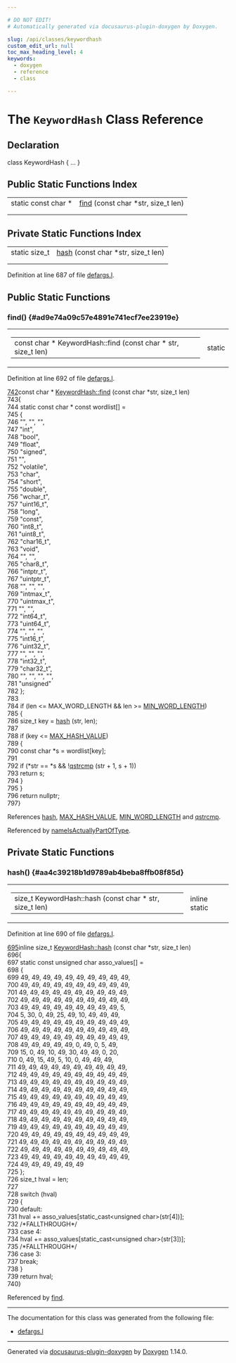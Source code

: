 ```yaml
---

# DO NOT EDIT!
# Automatically generated via docusaurus-plugin-doxygen by Doxygen.

slug: /api/classes/keywordhash
custom_edit_url: null
toc_max_heading_level: 4
keywords:
  - doxygen
  - reference
  - class

---
```


<div class="doxyPage">

# The `KeywordHash` Class Reference



## Declaration

<div class="doxyDeclaration">
class KeywordHash { ... }
</div>

## Public Static Functions Index

<table class="doxyMembersIndex">

<tr class="doxyMemberIndexItem">
<td class="doxyMemberIndexItemType" align="left" valign="top">static const char *</td>
<td class="doxyMemberIndexItemName" align="left" valign="top"><a href="#ad9e74a09c57e4891e741ecf7ee23919e">find</a> (const char *str, size_t len)</td>
</tr>
<tr class="doxyMemberIndexDescription">
<td class="doxyMemberIndexDescriptionLeft"></td>
<td class="doxyMemberIndexDescriptionRight">
</td>
</tr>
<tr class="doxyMemberIndexSeparator">
<td class="doxyMemberIndexSeparator" colspan="2"></td>
</tr>

</table>

## Private Static Functions Index

<table class="doxyMembersIndex">

<tr class="doxyMemberIndexItem">
<td class="doxyMemberIndexItemType" align="left" valign="top">static size_t</td>
<td class="doxyMemberIndexItemName" align="left" valign="top"><a href="#aa4c39218b1d9789ab4beba8ffb08f85d">hash</a> (const char *str, size_t len)</td>
</tr>
<tr class="doxyMemberIndexDescription">
<td class="doxyMemberIndexDescriptionLeft"></td>
<td class="doxyMemberIndexDescriptionRight">
</td>
</tr>
<tr class="doxyMemberIndexSeparator">
<td class="doxyMemberIndexSeparator" colspan="2"></td>
</tr>

</table>


<p>Definition at line 687 of file <a href="/web-doxygen/docs/api/files/src/defargs-l">defargs.l</a>.</p>


<div class="doxySectionDef">

## Public Static Functions

### find() {#ad9e74a09c57e4891e741ecf7ee23919e}

<div class="doxyMemberItem">
<div class="doxyMemberProto">
<table class="doxyMemberLabels">
<tr class="doxyMemberLabels">
<td class="doxyMemberLabelsLeft">
<table class="doxyMemberName">
<tr>
<td class="doxyMemberName">const char * KeywordHash::find (const char * str, size_t len)</td>
</tr>
</table>
</td>
<td class="doxyMemberLabelsRight">
<span class="doxyMemberLabels">
<span class="doxyMemberLabel static">static</span>
</span>
</td>
</tr>
</table>
</div>
<div class="doxyMemberDoc">



<p>Definition at line 692 of file <a href="/web-doxygen/docs/api/files/src/defargs-l">defargs.l</a>.</p>


<div class="doxyProgramListing">

<div class="doxyCodeLine"><span class="doxyLineNumber"><a href="#ad9e74a09c57e4891e741ecf7ee23919e">742</a></span><span class="doxyLineContent"><span class="doxyHighlightKeyword">const</span><span class="doxyHighlight"> </span><span class="doxyHighlightKeywordType">char</span><span class="doxyHighlight"> * <a href="#ad9e74a09c57e4891e741ecf7ee23919e">KeywordHash::find</a> (</span><span class="doxyHighlightKeyword">const</span><span class="doxyHighlight"> </span><span class="doxyHighlightKeywordType">char</span><span class="doxyHighlight"> *str, </span><span class="doxyHighlightKeywordType">size_t</span><span class="doxyHighlight"> len)</span></span></div>
<div class="doxyCodeLine"><span class="doxyLineNumber">743</span><span class="doxyLineContent"><span class="doxyHighlight">{</span></span></div>
<div class="doxyCodeLine"><span class="doxyLineNumber">744</span><span class="doxyLineContent"><span class="doxyHighlight">  </span><span class="doxyHighlightKeyword">static</span><span class="doxyHighlight"> </span><span class="doxyHighlightKeyword">const</span><span class="doxyHighlight"> </span><span class="doxyHighlightKeywordType">char</span><span class="doxyHighlight"> * </span><span class="doxyHighlightKeyword">const</span><span class="doxyHighlight"> wordlist[] =</span></span></div>
<div class="doxyCodeLine"><span class="doxyLineNumber">745</span><span class="doxyLineContent"><span class="doxyHighlight">  {</span></span></div>
<div class="doxyCodeLine"><span class="doxyLineNumber">746</span><span class="doxyLineContent"><span class="doxyHighlight">    </span><span class="doxyHighlightStringLiteral">""</span><span class="doxyHighlight">, </span><span class="doxyHighlightStringLiteral">""</span><span class="doxyHighlight">, </span><span class="doxyHighlightStringLiteral">""</span><span class="doxyHighlight">,</span></span></div>
<div class="doxyCodeLine"><span class="doxyLineNumber">747</span><span class="doxyLineContent"><span class="doxyHighlight">    </span><span class="doxyHighlightStringLiteral">"int"</span><span class="doxyHighlight">,</span></span></div>
<div class="doxyCodeLine"><span class="doxyLineNumber">748</span><span class="doxyLineContent"><span class="doxyHighlight">    </span><span class="doxyHighlightStringLiteral">"bool"</span><span class="doxyHighlight">,</span></span></div>
<div class="doxyCodeLine"><span class="doxyLineNumber">749</span><span class="doxyLineContent"><span class="doxyHighlight">    </span><span class="doxyHighlightStringLiteral">"float"</span><span class="doxyHighlight">,</span></span></div>
<div class="doxyCodeLine"><span class="doxyLineNumber">750</span><span class="doxyLineContent"><span class="doxyHighlight">    </span><span class="doxyHighlightStringLiteral">"signed"</span><span class="doxyHighlight">,</span></span></div>
<div class="doxyCodeLine"><span class="doxyLineNumber">751</span><span class="doxyLineContent"><span class="doxyHighlight">    </span><span class="doxyHighlightStringLiteral">""</span><span class="doxyHighlight">,</span></span></div>
<div class="doxyCodeLine"><span class="doxyLineNumber">752</span><span class="doxyLineContent"><span class="doxyHighlight">    </span><span class="doxyHighlightStringLiteral">"volatile"</span><span class="doxyHighlight">,</span></span></div>
<div class="doxyCodeLine"><span class="doxyLineNumber">753</span><span class="doxyLineContent"><span class="doxyHighlight">    </span><span class="doxyHighlightStringLiteral">"char"</span><span class="doxyHighlight">,</span></span></div>
<div class="doxyCodeLine"><span class="doxyLineNumber">754</span><span class="doxyLineContent"><span class="doxyHighlight">    </span><span class="doxyHighlightStringLiteral">"short"</span><span class="doxyHighlight">,</span></span></div>
<div class="doxyCodeLine"><span class="doxyLineNumber">755</span><span class="doxyLineContent"><span class="doxyHighlight">    </span><span class="doxyHighlightStringLiteral">"double"</span><span class="doxyHighlight">,</span></span></div>
<div class="doxyCodeLine"><span class="doxyLineNumber">756</span><span class="doxyLineContent"><span class="doxyHighlight">    </span><span class="doxyHighlightStringLiteral">"wchar_t"</span><span class="doxyHighlight">,</span></span></div>
<div class="doxyCodeLine"><span class="doxyLineNumber">757</span><span class="doxyLineContent"><span class="doxyHighlight">    </span><span class="doxyHighlightStringLiteral">"uint16_t"</span><span class="doxyHighlight">,</span></span></div>
<div class="doxyCodeLine"><span class="doxyLineNumber">758</span><span class="doxyLineContent"><span class="doxyHighlight">    </span><span class="doxyHighlightStringLiteral">"long"</span><span class="doxyHighlight">,</span></span></div>
<div class="doxyCodeLine"><span class="doxyLineNumber">759</span><span class="doxyLineContent"><span class="doxyHighlight">    </span><span class="doxyHighlightStringLiteral">"const"</span><span class="doxyHighlight">,</span></span></div>
<div class="doxyCodeLine"><span class="doxyLineNumber">760</span><span class="doxyLineContent"><span class="doxyHighlight">    </span><span class="doxyHighlightStringLiteral">"int8_t"</span><span class="doxyHighlight">,</span></span></div>
<div class="doxyCodeLine"><span class="doxyLineNumber">761</span><span class="doxyLineContent"><span class="doxyHighlight">    </span><span class="doxyHighlightStringLiteral">"uint8_t"</span><span class="doxyHighlight">,</span></span></div>
<div class="doxyCodeLine"><span class="doxyLineNumber">762</span><span class="doxyLineContent"><span class="doxyHighlight">    </span><span class="doxyHighlightStringLiteral">"char16_t"</span><span class="doxyHighlight">,</span></span></div>
<div class="doxyCodeLine"><span class="doxyLineNumber">763</span><span class="doxyLineContent"><span class="doxyHighlight">    </span><span class="doxyHighlightStringLiteral">"void"</span><span class="doxyHighlight">,</span></span></div>
<div class="doxyCodeLine"><span class="doxyLineNumber">764</span><span class="doxyLineContent"><span class="doxyHighlight">    </span><span class="doxyHighlightStringLiteral">""</span><span class="doxyHighlight">, </span><span class="doxyHighlightStringLiteral">""</span><span class="doxyHighlight">,</span></span></div>
<div class="doxyCodeLine"><span class="doxyLineNumber">765</span><span class="doxyLineContent"><span class="doxyHighlight">    </span><span class="doxyHighlightStringLiteral">"char8_t"</span><span class="doxyHighlight">,</span></span></div>
<div class="doxyCodeLine"><span class="doxyLineNumber">766</span><span class="doxyLineContent"><span class="doxyHighlight">    </span><span class="doxyHighlightStringLiteral">"intptr_t"</span><span class="doxyHighlight">,</span></span></div>
<div class="doxyCodeLine"><span class="doxyLineNumber">767</span><span class="doxyLineContent"><span class="doxyHighlight">    </span><span class="doxyHighlightStringLiteral">"uintptr_t"</span><span class="doxyHighlight">,</span></span></div>
<div class="doxyCodeLine"><span class="doxyLineNumber">768</span><span class="doxyLineContent"><span class="doxyHighlight">    </span><span class="doxyHighlightStringLiteral">""</span><span class="doxyHighlight">, </span><span class="doxyHighlightStringLiteral">""</span><span class="doxyHighlight">, </span><span class="doxyHighlightStringLiteral">""</span><span class="doxyHighlight">,</span></span></div>
<div class="doxyCodeLine"><span class="doxyLineNumber">769</span><span class="doxyLineContent"><span class="doxyHighlight">    </span><span class="doxyHighlightStringLiteral">"intmax_t"</span><span class="doxyHighlight">,</span></span></div>
<div class="doxyCodeLine"><span class="doxyLineNumber">770</span><span class="doxyLineContent"><span class="doxyHighlight">    </span><span class="doxyHighlightStringLiteral">"uintmax_t"</span><span class="doxyHighlight">,</span></span></div>
<div class="doxyCodeLine"><span class="doxyLineNumber">771</span><span class="doxyLineContent"><span class="doxyHighlight">    </span><span class="doxyHighlightStringLiteral">""</span><span class="doxyHighlight">, </span><span class="doxyHighlightStringLiteral">""</span><span class="doxyHighlight">,</span></span></div>
<div class="doxyCodeLine"><span class="doxyLineNumber">772</span><span class="doxyLineContent"><span class="doxyHighlight">    </span><span class="doxyHighlightStringLiteral">"int64_t"</span><span class="doxyHighlight">,</span></span></div>
<div class="doxyCodeLine"><span class="doxyLineNumber">773</span><span class="doxyLineContent"><span class="doxyHighlight">    </span><span class="doxyHighlightStringLiteral">"uint64_t"</span><span class="doxyHighlight">,</span></span></div>
<div class="doxyCodeLine"><span class="doxyLineNumber">774</span><span class="doxyLineContent"><span class="doxyHighlight">    </span><span class="doxyHighlightStringLiteral">""</span><span class="doxyHighlight">, </span><span class="doxyHighlightStringLiteral">""</span><span class="doxyHighlight">, </span><span class="doxyHighlightStringLiteral">""</span><span class="doxyHighlight">,</span></span></div>
<div class="doxyCodeLine"><span class="doxyLineNumber">775</span><span class="doxyLineContent"><span class="doxyHighlight">    </span><span class="doxyHighlightStringLiteral">"int16_t"</span><span class="doxyHighlight">,</span></span></div>
<div class="doxyCodeLine"><span class="doxyLineNumber">776</span><span class="doxyLineContent"><span class="doxyHighlight">    </span><span class="doxyHighlightStringLiteral">"uint32_t"</span><span class="doxyHighlight">,</span></span></div>
<div class="doxyCodeLine"><span class="doxyLineNumber">777</span><span class="doxyLineContent"><span class="doxyHighlight">    </span><span class="doxyHighlightStringLiteral">""</span><span class="doxyHighlight">, </span><span class="doxyHighlightStringLiteral">""</span><span class="doxyHighlight">, </span><span class="doxyHighlightStringLiteral">""</span><span class="doxyHighlight">,</span></span></div>
<div class="doxyCodeLine"><span class="doxyLineNumber">778</span><span class="doxyLineContent"><span class="doxyHighlight">    </span><span class="doxyHighlightStringLiteral">"int32_t"</span><span class="doxyHighlight">,</span></span></div>
<div class="doxyCodeLine"><span class="doxyLineNumber">779</span><span class="doxyLineContent"><span class="doxyHighlight">    </span><span class="doxyHighlightStringLiteral">"char32_t"</span><span class="doxyHighlight">,</span></span></div>
<div class="doxyCodeLine"><span class="doxyLineNumber">780</span><span class="doxyLineContent"><span class="doxyHighlight">    </span><span class="doxyHighlightStringLiteral">""</span><span class="doxyHighlight">, </span><span class="doxyHighlightStringLiteral">""</span><span class="doxyHighlight">, </span><span class="doxyHighlightStringLiteral">""</span><span class="doxyHighlight">, </span><span class="doxyHighlightStringLiteral">""</span><span class="doxyHighlight">,</span></span></div>
<div class="doxyCodeLine"><span class="doxyLineNumber">781</span><span class="doxyLineContent"><span class="doxyHighlight">    </span><span class="doxyHighlightStringLiteral">"unsigned"</span></span></div>
<div class="doxyCodeLine"><span class="doxyLineNumber">782</span><span class="doxyLineContent"><span class="doxyHighlight">  };</span></span></div>
<div class="doxyCodeLine"><span class="doxyLineNumber">783</span></div>
<div class="doxyCodeLine"><span class="doxyLineNumber">784</span><span class="doxyLineContent"><span class="doxyHighlight">  </span><span class="doxyHighlightKeywordFlow">if</span><span class="doxyHighlight"> (len &lt;= MAX_WORD_LENGTH &amp;&amp; len &gt;= <a href="/web-doxygen/docs/api/files/src/defargs-l/#a7073af2fa16b860b734ab4554eacf3c3">MIN_WORD_LENGTH</a>)</span></span></div>
<div class="doxyCodeLine"><span class="doxyLineNumber">785</span><span class="doxyLineContent"><span class="doxyHighlight">  {</span></span></div>
<div class="doxyCodeLine"><span class="doxyLineNumber">786</span><span class="doxyLineContent"><span class="doxyHighlight">    </span><span class="doxyHighlightKeywordType">size_t</span><span class="doxyHighlight"> key = <a href="#aa4c39218b1d9789ab4beba8ffb08f85d">hash</a> (str, len);</span></span></div>
<div class="doxyCodeLine"><span class="doxyLineNumber">787</span></div>
<div class="doxyCodeLine"><span class="doxyLineNumber">788</span><span class="doxyLineContent"><span class="doxyHighlight">    </span><span class="doxyHighlightKeywordFlow">if</span><span class="doxyHighlight"> (key &lt;= <a href="/web-doxygen/docs/api/files/src/defargs-l/#adcb5e53d22730cfbca1e27236cd11aff">MAX_HASH_VALUE</a>)</span></span></div>
<div class="doxyCodeLine"><span class="doxyLineNumber">789</span><span class="doxyLineContent"><span class="doxyHighlight">    {</span></span></div>
<div class="doxyCodeLine"><span class="doxyLineNumber">790</span><span class="doxyLineContent"><span class="doxyHighlight">      </span><span class="doxyHighlightKeyword">const</span><span class="doxyHighlight"> </span><span class="doxyHighlightKeywordType">char</span><span class="doxyHighlight"> *s = wordlist[key];</span></span></div>
<div class="doxyCodeLine"><span class="doxyLineNumber">791</span></div>
<div class="doxyCodeLine"><span class="doxyLineNumber">792</span><span class="doxyLineContent"><span class="doxyHighlight">      </span><span class="doxyHighlightKeywordFlow">if</span><span class="doxyHighlight"> (*str == *s &amp;&amp; !<a href="/web-doxygen/docs/api/files/src/qcstring-h/#acd9682a0a00b8d6f0c8c1e4c23153126">qstrcmp</a> (str + 1, s + 1))</span></span></div>
<div class="doxyCodeLine"><span class="doxyLineNumber">793</span><span class="doxyLineContent"><span class="doxyHighlight">        </span><span class="doxyHighlightKeywordFlow">return</span><span class="doxyHighlight"> s;</span></span></div>
<div class="doxyCodeLine"><span class="doxyLineNumber">794</span><span class="doxyLineContent"><span class="doxyHighlight">    }</span></span></div>
<div class="doxyCodeLine"><span class="doxyLineNumber">795</span><span class="doxyLineContent"><span class="doxyHighlight">  }</span></span></div>
<div class="doxyCodeLine"><span class="doxyLineNumber">796</span><span class="doxyLineContent"><span class="doxyHighlight">  </span><span class="doxyHighlightKeywordFlow">return</span><span class="doxyHighlight"> </span><span class="doxyHighlightKeyword">nullptr</span><span class="doxyHighlight">;</span></span></div>
<div class="doxyCodeLine"><span class="doxyLineNumber">797</span><span class="doxyLineContent"><span class="doxyHighlight">}</span></span></div>

</div>


<p>References <a href="#aa4c39218b1d9789ab4beba8ffb08f85d">hash</a>, <a href="/web-doxygen/docs/api/files/src/defargs-l/#adcb5e53d22730cfbca1e27236cd11aff">MAX_HASH_VALUE</a>, <a href="/web-doxygen/docs/api/files/src/defargs-l/#a7073af2fa16b860b734ab4554eacf3c3">MIN_WORD_LENGTH</a> and <a href="/web-doxygen/docs/api/files/src/qcstring-h/#acd9682a0a00b8d6f0c8c1e4c23153126">qstrcmp</a>.</p>


<p>Referenced by <a href="/web-doxygen/docs/api/files/src/defargs-l/#aac9470d1061fbdc10e05184c45712c29">nameIsActuallyPartOfType</a>.</p>

</div>
</div>

</div>

<div class="doxySectionDef">

## Private Static Functions

### hash() {#aa4c39218b1d9789ab4beba8ffb08f85d}

<div class="doxyMemberItem">
<div class="doxyMemberProto">
<table class="doxyMemberLabels">
<tr class="doxyMemberLabels">
<td class="doxyMemberLabelsLeft">
<table class="doxyMemberName">
<tr>
<td class="doxyMemberName">size_t KeywordHash::hash (const char * str, size_t len)</td>
</tr>
</table>
</td>
<td class="doxyMemberLabelsRight">
<span class="doxyMemberLabels">
<span class="doxyMemberLabel inline">inline</span>
<span class="doxyMemberLabel static">static</span>
</span>
</td>
</tr>
</table>
</div>
<div class="doxyMemberDoc">



<p>Definition at line 690 of file <a href="/web-doxygen/docs/api/files/src/defargs-l">defargs.l</a>.</p>


<div class="doxyProgramListing">

<div class="doxyCodeLine"><span class="doxyLineNumber"><a href="#aa4c39218b1d9789ab4beba8ffb08f85d">695</a></span><span class="doxyLineContent"><span class="doxyHighlightKeyword">inline</span><span class="doxyHighlight"> </span><span class="doxyHighlightKeywordType">size_t</span><span class="doxyHighlight"> <a href="#aa4c39218b1d9789ab4beba8ffb08f85d">KeywordHash::hash</a> (</span><span class="doxyHighlightKeyword">const</span><span class="doxyHighlight"> </span><span class="doxyHighlightKeywordType">char</span><span class="doxyHighlight"> *str, </span><span class="doxyHighlightKeywordType">size_t</span><span class="doxyHighlight"> len)</span></span></div>
<div class="doxyCodeLine"><span class="doxyLineNumber">696</span><span class="doxyLineContent"><span class="doxyHighlight">{</span></span></div>
<div class="doxyCodeLine"><span class="doxyLineNumber">697</span><span class="doxyLineContent"><span class="doxyHighlight">  </span><span class="doxyHighlightKeyword">static</span><span class="doxyHighlight"> </span><span class="doxyHighlightKeyword">const</span><span class="doxyHighlight"> </span><span class="doxyHighlightKeywordType">unsigned</span><span class="doxyHighlight"> </span><span class="doxyHighlightKeywordType">char</span><span class="doxyHighlight"> asso_values[] =</span></span></div>
<div class="doxyCodeLine"><span class="doxyLineNumber">698</span><span class="doxyLineContent"><span class="doxyHighlight">  {</span></span></div>
<div class="doxyCodeLine"><span class="doxyLineNumber">699</span><span class="doxyLineContent"><span class="doxyHighlight">    49, 49, 49, 49, 49, 49, 49, 49, 49, 49,</span></span></div>
<div class="doxyCodeLine"><span class="doxyLineNumber">700</span><span class="doxyLineContent"><span class="doxyHighlight">    49, 49, 49, 49, 49, 49, 49, 49, 49, 49,</span></span></div>
<div class="doxyCodeLine"><span class="doxyLineNumber">701</span><span class="doxyLineContent"><span class="doxyHighlight">    49, 49, 49, 49, 49, 49, 49, 49, 49, 49,</span></span></div>
<div class="doxyCodeLine"><span class="doxyLineNumber">702</span><span class="doxyLineContent"><span class="doxyHighlight">    49, 49, 49, 49, 49, 49, 49, 49, 49, 49,</span></span></div>
<div class="doxyCodeLine"><span class="doxyLineNumber">703</span><span class="doxyLineContent"><span class="doxyHighlight">    49, 49, 49, 49, 49, 49, 49, 49, 49,  5,</span></span></div>
<div class="doxyCodeLine"><span class="doxyLineNumber">704</span><span class="doxyLineContent"><span class="doxyHighlight">     5, 30,  0, 49, 25, 49, 10, 49, 49, 49,</span></span></div>
<div class="doxyCodeLine"><span class="doxyLineNumber">705</span><span class="doxyLineContent"><span class="doxyHighlight">    49, 49, 49, 49, 49, 49, 49, 49, 49, 49,</span></span></div>
<div class="doxyCodeLine"><span class="doxyLineNumber">706</span><span class="doxyLineContent"><span class="doxyHighlight">    49, 49, 49, 49, 49, 49, 49, 49, 49, 49,</span></span></div>
<div class="doxyCodeLine"><span class="doxyLineNumber">707</span><span class="doxyLineContent"><span class="doxyHighlight">    49, 49, 49, 49, 49, 49, 49, 49, 49, 49,</span></span></div>
<div class="doxyCodeLine"><span class="doxyLineNumber">708</span><span class="doxyLineContent"><span class="doxyHighlight">    49, 49, 49, 49, 49,  0, 49,  0,  5, 49,</span></span></div>
<div class="doxyCodeLine"><span class="doxyLineNumber">709</span><span class="doxyLineContent"><span class="doxyHighlight">    15,  0, 49, 10, 49, 30, 49, 49,  0, 20,</span></span></div>
<div class="doxyCodeLine"><span class="doxyLineNumber">710</span><span class="doxyLineContent"><span class="doxyHighlight">     0, 49, 15, 49,  5, 10,  0, 49, 49, 49,</span></span></div>
<div class="doxyCodeLine"><span class="doxyLineNumber">711</span><span class="doxyLineContent"><span class="doxyHighlight">    49, 49, 49, 49, 49, 49, 49, 49, 49, 49,</span></span></div>
<div class="doxyCodeLine"><span class="doxyLineNumber">712</span><span class="doxyLineContent"><span class="doxyHighlight">    49, 49, 49, 49, 49, 49, 49, 49, 49, 49,</span></span></div>
<div class="doxyCodeLine"><span class="doxyLineNumber">713</span><span class="doxyLineContent"><span class="doxyHighlight">    49, 49, 49, 49, 49, 49, 49, 49, 49, 49,</span></span></div>
<div class="doxyCodeLine"><span class="doxyLineNumber">714</span><span class="doxyLineContent"><span class="doxyHighlight">    49, 49, 49, 49, 49, 49, 49, 49, 49, 49,</span></span></div>
<div class="doxyCodeLine"><span class="doxyLineNumber">715</span><span class="doxyLineContent"><span class="doxyHighlight">    49, 49, 49, 49, 49, 49, 49, 49, 49, 49,</span></span></div>
<div class="doxyCodeLine"><span class="doxyLineNumber">716</span><span class="doxyLineContent"><span class="doxyHighlight">    49, 49, 49, 49, 49, 49, 49, 49, 49, 49,</span></span></div>
<div class="doxyCodeLine"><span class="doxyLineNumber">717</span><span class="doxyLineContent"><span class="doxyHighlight">    49, 49, 49, 49, 49, 49, 49, 49, 49, 49,</span></span></div>
<div class="doxyCodeLine"><span class="doxyLineNumber">718</span><span class="doxyLineContent"><span class="doxyHighlight">    49, 49, 49, 49, 49, 49, 49, 49, 49, 49,</span></span></div>
<div class="doxyCodeLine"><span class="doxyLineNumber">719</span><span class="doxyLineContent"><span class="doxyHighlight">    49, 49, 49, 49, 49, 49, 49, 49, 49, 49,</span></span></div>
<div class="doxyCodeLine"><span class="doxyLineNumber">720</span><span class="doxyLineContent"><span class="doxyHighlight">    49, 49, 49, 49, 49, 49, 49, 49, 49, 49,</span></span></div>
<div class="doxyCodeLine"><span class="doxyLineNumber">721</span><span class="doxyLineContent"><span class="doxyHighlight">    49, 49, 49, 49, 49, 49, 49, 49, 49, 49,</span></span></div>
<div class="doxyCodeLine"><span class="doxyLineNumber">722</span><span class="doxyLineContent"><span class="doxyHighlight">    49, 49, 49, 49, 49, 49, 49, 49, 49, 49,</span></span></div>
<div class="doxyCodeLine"><span class="doxyLineNumber">723</span><span class="doxyLineContent"><span class="doxyHighlight">    49, 49, 49, 49, 49, 49, 49, 49, 49, 49,</span></span></div>
<div class="doxyCodeLine"><span class="doxyLineNumber">724</span><span class="doxyLineContent"><span class="doxyHighlight">    49, 49, 49, 49, 49, 49</span></span></div>
<div class="doxyCodeLine"><span class="doxyLineNumber">725</span><span class="doxyLineContent"><span class="doxyHighlight">  };</span></span></div>
<div class="doxyCodeLine"><span class="doxyLineNumber">726</span><span class="doxyLineContent"><span class="doxyHighlight">  </span><span class="doxyHighlightKeywordType">size_t</span><span class="doxyHighlight"> hval = len;</span></span></div>
<div class="doxyCodeLine"><span class="doxyLineNumber">727</span></div>
<div class="doxyCodeLine"><span class="doxyLineNumber">728</span><span class="doxyLineContent"><span class="doxyHighlight">  </span><span class="doxyHighlightKeywordFlow">switch</span><span class="doxyHighlight"> (hval)</span></span></div>
<div class="doxyCodeLine"><span class="doxyLineNumber">729</span><span class="doxyLineContent"><span class="doxyHighlight">  {</span></span></div>
<div class="doxyCodeLine"><span class="doxyLineNumber">730</span><span class="doxyLineContent"><span class="doxyHighlight">    </span><span class="doxyHighlightKeywordFlow">default</span><span class="doxyHighlight">:</span></span></div>
<div class="doxyCodeLine"><span class="doxyLineNumber">731</span><span class="doxyLineContent"><span class="doxyHighlight">      hval += asso_values[</span><span class="doxyHighlightKeyword">static_cast&lt;</span><span class="doxyHighlightKeywordType">unsigned</span><span class="doxyHighlight"> </span><span class="doxyHighlightKeywordType">char</span><span class="doxyHighlightKeyword">&gt;</span><span class="doxyHighlight">(str[4])];</span></span></div>
<div class="doxyCodeLine"><span class="doxyLineNumber">732</span><span class="doxyLineContent"><span class="doxyHighlight">      </span><span class="doxyHighlightComment">/*FALLTHROUGH*/</span></span></div>
<div class="doxyCodeLine"><span class="doxyLineNumber">733</span><span class="doxyLineContent"><span class="doxyHighlight">    </span><span class="doxyHighlightKeywordFlow">case</span><span class="doxyHighlight"> 4:</span></span></div>
<div class="doxyCodeLine"><span class="doxyLineNumber">734</span><span class="doxyLineContent"><span class="doxyHighlight">      hval += asso_values[</span><span class="doxyHighlightKeyword">static_cast&lt;</span><span class="doxyHighlightKeywordType">unsigned</span><span class="doxyHighlight"> </span><span class="doxyHighlightKeywordType">char</span><span class="doxyHighlightKeyword">&gt;</span><span class="doxyHighlight">(str[3])];</span></span></div>
<div class="doxyCodeLine"><span class="doxyLineNumber">735</span><span class="doxyLineContent"><span class="doxyHighlight">      </span><span class="doxyHighlightComment">/*FALLTHROUGH*/</span></span></div>
<div class="doxyCodeLine"><span class="doxyLineNumber">736</span><span class="doxyLineContent"><span class="doxyHighlight">    </span><span class="doxyHighlightKeywordFlow">case</span><span class="doxyHighlight"> 3:</span></span></div>
<div class="doxyCodeLine"><span class="doxyLineNumber">737</span><span class="doxyLineContent"><span class="doxyHighlight">      </span><span class="doxyHighlightKeywordFlow">break</span><span class="doxyHighlight">;</span></span></div>
<div class="doxyCodeLine"><span class="doxyLineNumber">738</span><span class="doxyLineContent"><span class="doxyHighlight">  }</span></span></div>
<div class="doxyCodeLine"><span class="doxyLineNumber">739</span><span class="doxyLineContent"><span class="doxyHighlight">  </span><span class="doxyHighlightKeywordFlow">return</span><span class="doxyHighlight"> hval;</span></span></div>
<div class="doxyCodeLine"><span class="doxyLineNumber">740</span><span class="doxyLineContent"><span class="doxyHighlight">}</span></span></div>

</div>


<p>Referenced by <a href="#ad9e74a09c57e4891e741ecf7ee23919e">find</a>.</p>

</div>
</div>

</div>

<hr/>

The documentation for this class was generated from the following file:

<ul>
<li><a href="/web-doxygen/docs/api/files/src/defargs-l">defargs.l</a></li>
</ul>

<hr/>

<p class="doxyGeneratedBy">Generated via <a href="https://github.com/xpack/docusaurus-plugin-doxygen">docusaurus-plugin-doxygen</a> by <a href="https://www.doxygen.nl">Doxygen</a> 1.14.0.</p>

</div>
